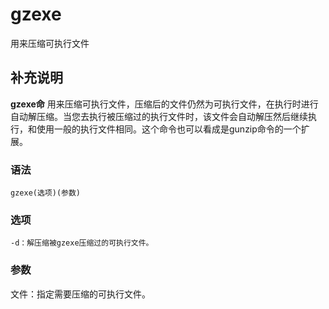 gzexe
===

用来压缩可执行文件

## 补充说明

**gzexe命** 用来压缩可执行文件，压缩后的文件仍然为可执行文件，在执行时进行自动解压缩。当您去执行被压缩过的执行文件时，该文件会自动解压然后继续执行，和使用一般的执行文件相同。这个命令也可以看成是gunzip命令的一个扩展。

### 语法  

```
gzexe(选项)(参数)
```

### 选项  

```
-d：解压缩被gzexe压缩过的可执行文件。
```

### 参数  

文件：指定需要压缩的可执行文件。
